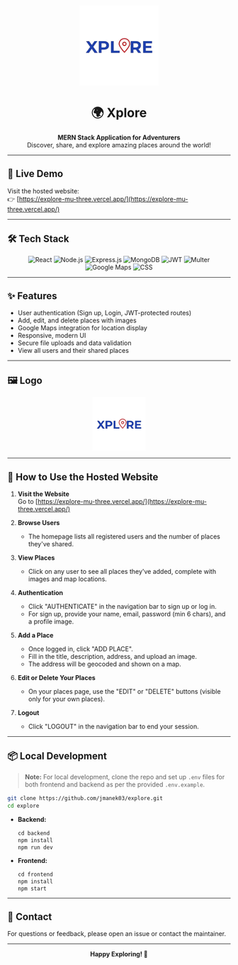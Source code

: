 <p align="center">
  <img src="frontend/src/assets/logo.png" alt="Xplore Logo" width="180" />
</p>

<h1 align="center">🌍 Xplore</h1>
<p align="center">
  <b>MERN Stack Application for Adventurers</b><br>
  Discover, share, and explore amazing places around the world!
</p>

---

## 🚀 Live Demo

Visit the hosted website:  
👉 [https://explore-mu-three.vercel.app/](https://explore-mu-three.vercel.app/)

---

## 🛠️ Tech Stack

<p align="center">
  <img src="https://img.shields.io/badge/React-20232A?style=for-the-badge&logo=react&logoColor=61DAFB" alt="React" />
  <img src="https://img.shields.io/badge/Node.js-339933?style=for-the-badge&logo=nodedotjs&logoColor=white" alt="Node.js" />
  <img src="https://img.shields.io/badge/Express.js-000000?style=for-the-badge&logo=express&logoColor=white" alt="Express.js" />
  <img src="https://img.shields.io/badge/MongoDB-47A248?style=for-the-badge&logo=mongodb&logoColor=white" alt="MongoDB" />
  <img src="https://img.shields.io/badge/JWT-000000?style=for-the-badge&logo=jsonwebtokens&logoColor=white" alt="JWT" />
  <img src="https://img.shields.io/badge/Multer-4B4B4B?style=for-the-badge&logo=npm&logoColor=white" alt="Multer" />
  <img src="https://img.shields.io/badge/Google%20Maps-4285F4?style=for-the-badge&logo=googlemaps&logoColor=white" alt="Google Maps" />
  <img src="https://img.shields.io/badge/CSS-1572B6?style=for-the-badge&logo=css3&logoColor=white" alt="CSS" />
</p>

---

## ✨ Features

- User authentication (Sign up, Login, JWT-protected routes)
- Add, edit, and delete places with images
- Google Maps integration for location display
- Responsive, modern UI
- Secure file uploads and data validation
- View all users and their shared places

---

## 🖼️ Logo

<p align="center">
  <img src="frontend/src/assets/logo.png" alt="Xplore Logo" width="120" />
</p>

---

## 📝 How to Use the Hosted Website

1. **Visit the Website**  
   Go to [https://explore-mu-three.vercel.app/](https://explore-mu-three.vercel.app/)

2. **Browse Users**  
   - The homepage lists all registered users and the number of places they've shared.

3. **View Places**  
   - Click on any user to see all places they've added, complete with images and map locations.

4. **Authentication**  
   - Click "AUTHENTICATE" in the navigation bar to sign up or log in.
   - For sign up, provide your name, email, password (min 6 chars), and a profile image.

5. **Add a Place**  
   - Once logged in, click "ADD PLACE".
   - Fill in the title, description, address, and upload an image.
   - The address will be geocoded and shown on a map.

6. **Edit or Delete Your Places**  
   - On your places page, use the "EDIT" or "DELETE" buttons (visible only for your own places).

7. **Logout**  
   - Click "LOGOUT" in the navigation bar to end your session.

---

## 📦 Local Development

> **Note:** For local development, clone the repo and set up `.env` files for both frontend and backend as per the provided `.env.example`.

```bash
git clone https://github.com/jmanek03/explore.git
cd explore
```

- **Backend:**  
  ```
  cd backend
  npm install
  npm run dev
  ```
- **Frontend:**  
  ```
  cd frontend
  npm install
  npm start
  ```

---

## 📧 Contact

For questions or feedback, please open an issue or contact the maintainer.

---

<p align="center">
  <b>Happy Exploring! 🌄</b>
</p>

